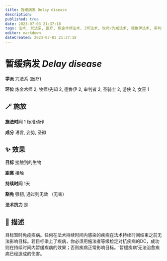 ```yaml
---
title: 暂缓病发 Delay disease
description: 
published: true
date: 2023-07-03 21:37:18
tags: 法术, 咒法系, 医疗, 炼金术师法术, 2环法术, 牧师/先知法术, 德鲁伊法术, 审判者法术, 圣骑士法术, 游侠法术, 女巫法术, 1环法术
editor: markdown
dateCreated: 2023-07-03 21:37:18
---
```


# **暂缓病发** *Delay disease*

**学派** 咒法系 (医疗) 

**环位** 炼金术师 2, 牧师/先知 2, 德鲁伊 2, 审判者 2, 圣骑士 2, 游侠 2, 女巫 1

## 🪄 施放

**施法时间** 1 标准动作

**成分** 语言, 姿势, 圣徽

## ✨ 效果 

**目标** 接触到的生物 

**距离** 接触  

**持续时间** 1天 

**豁免** 强韧, 通过则无效 （无害）

**法术抗力** 是

## 📖 描述

目标暂时免疫疾病。任何在法术持续时间内感染的疾病在法术持续时间结束之前无法影响目标。若目标染上了疾病，你必须用施法者等级检定对抗疾病的DC，成功则在持续时间内暂缓疾病的效果；否则疾病正常影响目标。‘暂缓疾病’无法治愈疾病已经造成的伤害。
    